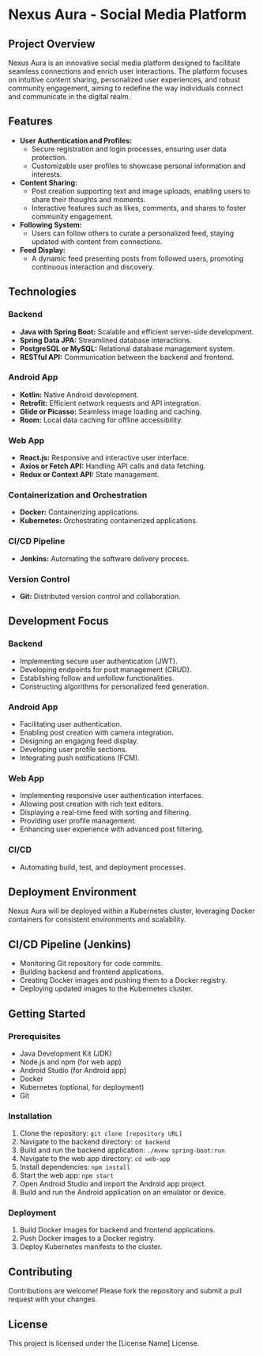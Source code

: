 # Nexus Aura - Social Media Platform

## Project Overview

Nexus Aura is an innovative social media platform designed to facilitate seamless connections and enrich user interactions. The platform focuses on intuitive content sharing, personalized user experiences, and robust community engagement, aiming to redefine the way individuals connect and communicate in the digital realm.

## Features

* **User Authentication and Profiles:**
    * Secure registration and login processes, ensuring user data protection.
    * Customizable user profiles to showcase personal information and interests.
* **Content Sharing:**
    * Post creation supporting text and image uploads, enabling users to share their thoughts and moments.
    * Interactive features such as likes, comments, and shares to foster community engagement.
* **Following System:**
    * Users can follow others to curate a personalized feed, staying updated with content from connections.
* **Feed Display:**
    * A dynamic feed presenting posts from followed users, promoting continuous interaction and discovery.

## Technologies

### Backend

* **Java with Spring Boot:** Scalable and efficient server-side development.
* **Spring Data JPA:** Streamlined database interactions.
* **PostgreSQL or MySQL:** Relational database management system.
* **RESTful API:** Communication between the backend and frontend.

### Android App

* **Kotlin:** Native Android development.
* **Retrofit:** Efficient network requests and API integration.
* **Glide or Picasso:** Seamless image loading and caching.
* **Room:** Local data caching for offline accessibility.

### Web App

* **React.js:** Responsive and interactive user interface.
* **Axios or Fetch API:** Handling API calls and data fetching.
* **Redux or Context API:** State management.

### Containerization and Orchestration

* **Docker:** Containerizing applications.
* **Kubernetes:** Orchestrating containerized applications.

### CI/CD Pipeline

* **Jenkins:** Automating the software delivery process.

### Version Control

* **Git:** Distributed version control and collaboration.

## Development Focus

### Backend

* Implementing secure user authentication (JWT).
* Developing endpoints for post management (CRUD).
* Establishing follow and unfollow functionalities.
* Constructing algorithms for personalized feed generation.

### Android App

* Facilitating user authentication.
* Enabling post creation with camera integration.
* Designing an engaging feed display.
* Developing user profile sections.
* Integrating push notifications (FCM).

### Web App

* Implementing responsive user authentication interfaces.
* Allowing post creation with rich text editors.
* Displaying a real-time feed with sorting and filtering.
* Providing user profile management.
* Enhancing user experience with advanced post filtering.

### CI/CD

* Automating build, test, and deployment processes.

## Deployment Environment

Nexus Aura will be deployed within a Kubernetes cluster, leveraging Docker containers for consistent environments and scalability.

## CI/CD Pipeline (Jenkins)

* Monitoring Git repository for code commits.
* Building backend and frontend applications.
* Creating Docker images and pushing them to a Docker registry.
* Deploying updated images to the Kubernetes cluster.

## Getting Started

### Prerequisites

* Java Development Kit (JDK)
* Node.js and npm (for web app)
* Android Studio (for Android app)
* Docker
* Kubernetes (optional, for deployment)
* Git

### Installation

1.  Clone the repository: `git clone [repository URL]`
2.  Navigate to the backend directory: `cd backend`
3.  Build and run the backend application: `./mvnw spring-boot:run`
4.  Navigate to the web app directory: `cd web-app`
5.  Install dependencies: `npm install`
6.  Start the web app: `npm start`
7.  Open Android Studio and import the Android app project.
8.  Build and run the Android application on an emulator or device.

### Deployment

1.  Build Docker images for backend and frontend applications.
2.  Push Docker images to a Docker registry.
3.  Deploy Kubernetes manifests to the cluster.

## Contributing

Contributions are welcome! Please fork the repository and submit a pull request with your changes.

## License

This project is licensed under the [License Name] License.
